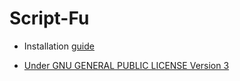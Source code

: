
# Script-Fu

* Installation [guide](https://script-fu.github.io/2022/12/02/QuickStart.html)

* [Under GNU GENERAL PUBLIC LICENSE Version 3](https://github.com/script-fu/script-fu.github.io/blob/main/LICENSE)  
  
    
      


